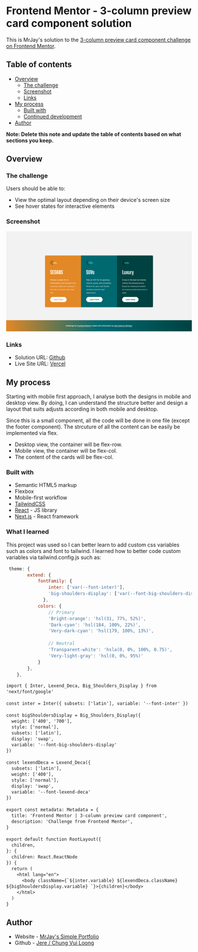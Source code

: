 # Frontend Mentor - 3-column preview card component solution

This is MrJay's solution to the [3-column preview card component challenge on Frontend Mentor](https://www.frontendmentor.io/challenges/3column-preview-card-component-pH92eAR2-).

## Table of contents

- [Overview](#overview)
  - [The challenge](#the-challenge)
  - [Screenshot](#screenshot)
  - [Links](#links)
- [My process](#my-process)
  - [Built with](#built-with)
  - [Continued development](#continued-development)
- [Author](#author)

**Note: Delete this note and update the table of contents based on what sections you keep.**

## Overview

### The challenge

Users should be able to:

- View the optimal layout depending on their device's screen size
- See hover states for interactive elements

### Screenshot

![screenshot](./src/app/assets/screenshot/screenshot.png)

### Links

- Solution URL: [Github](https://github.com/jeresulovuo/3-column-preview-card-component)
- Live Site URL: [Vercel](https://mrjays-3-column-preview-card-component.vercel.app/)

## My process
Starting with mobile first approach, I analyse both the designs in mobile and desktop view. By doing, I can understand the structure better and design a layout that suits adjusts according in both mobile and desktop.

Since this is a small component, all the code will be done in one file (except the footer component).
The strcuture of all the content can be easily be implemented via flex.
- Desktop view, the container will be flex-row.
- Mobile view, the container will be flex-col. 
- The content of the cards will be flex-col.

### Built with

- Semantic HTML5 markup
- Flexbox
- Mobile-first workflow
- [TailwindCSS](https://tailwindcss.com/)
- [React](https://reactjs.org/) - JS library
- [Next.js](https://nextjs.org/) - React framework

### What I learned

This project was used so I can better learn to add custom css variables such as colors and font to tailwind. I learned how to better code custom variables via tailwind.config.js such as:

```tailwind.config.js
 theme: {
        extend: {
            fontFamily: {
                inter: ['var(--font-inter)'],
                'big-shoulders-display': ['var(--font-big-shoulders-display)'],
              },
            colors: {
                // Primary
                'Bright-orange': 'hsl(31, 77%, 52%)',
                'Dark-cyan': 'hsl(184, 100%, 22%)',
                'Very-dark-cyan': 'hsl(179, 100%, 13%)',

                // Neutral
                'Transparent-white': 'hsla(0, 0%, 100%, 0.75)',
                'Very-light-gray': 'hsl(0, 0%, 95%)'
            }
        },
    },
```

```layout.tsx
import { Inter, Lexend_Deca, Big_Shoulders_Display } from 'next/font/google'

const inter = Inter({ subsets: ['latin'], variable: '--font-inter' })

const bigShouldersDisplay = Big_Shoulders_Display({
  weight: ['400', '700'],
  style: ['normal'],
  subsets: ['latin'],
  display: 'swap',
  variable: '--font-big-shoulders-display'
})

const lexendDeca = Lexend_Deca({
  subsets: ['latin'],
  weight: ['400'],
  style: ['normal'],
  display: 'swap',
  variable: '--font-lexend-deca'
})

export const metadata: Metadata = {
  title: 'Frontend Mentor | 3-column preview card component',
  description: 'Challenge from Frontend Mentor',
}

export default function RootLayout({
  children,
}: {
  children: React.ReactNode
}) {
  return (
    <html lang="en">
      <body className={`${inter.variable} ${lexendDeca.className} ${bigShouldersDisplay.variable} `}>{children}</body>
    </html>
  )
}
```

## Author

- Website - [MrJay's Simple Portfolio](https://mrjays-simple-portfolio.vercel.app/)
- Github - [Jere / Chung Vui Loong](https://github.com/chungvuiloong)